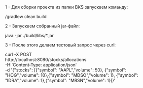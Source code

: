 1 - Для сборки проекта из папки BKS запускаем команду:

/gradlew clean build

2 - Запускаем собранный jar-файл:

java -jar ./build/libs/*.jar

3 - После этого делаем тестовый запрос через curl:

curl -X POST \
  http://localhost:8080/stocks/allocations \
  -H 'Content-Type: application/json' \
  -d '{"stocks": [{"symbol": "AAPL","volume": 50},
  {"symbol": "HOG","volume": 10},{"symbol": "MDSO","volume": 1},
  {"symbol": "IDRA","volume": 1},{"symbol": "MRSN","volume": 1}]}'